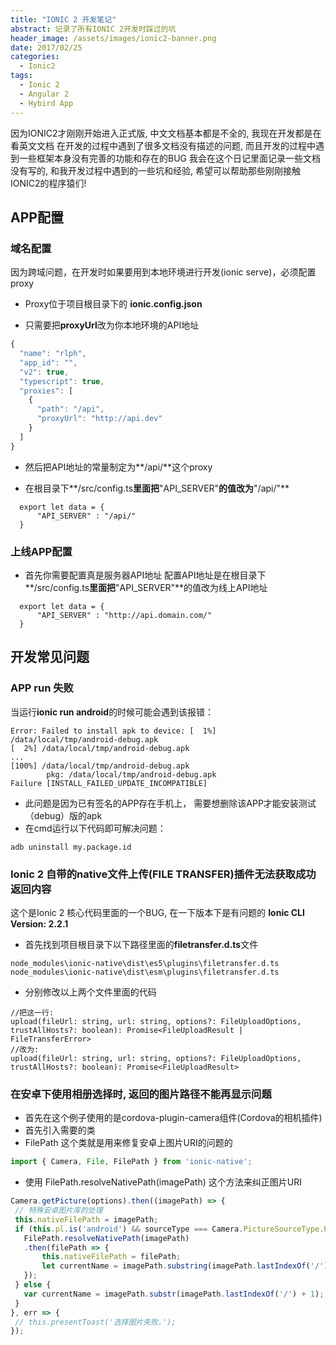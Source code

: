 ```yaml
---
title: "IONIC 2 开发笔记"
abstract: 记录了所有IONIC 2开发时踩过的坑
header_image: /assets/images/ionic2-banner.png
date: 2017/02/25
categories:
  - Ionic2
tags:
  - Ionic 2
  - Angular 2
  - Hybird App
---
```


因为IONIC2才刚刚开始进入正式版, 中文文档基本都是不全的, 我现在开发都是在看英文文档
在开发的过程中遇到了很多文档没有描述的问题, 而且开发的过程中遇到一些框架本身没有完善的功能和存在的BUG
我会在这个日记里面记录一些文档没有写的, 和我开发过程中遇到的一些坑和经验, 希望可以帮助那些刚刚接触IONIC2的程序猿们!

## APP配置

### 域名配置
因为跨域问题，在开发时如果要用到本地环境进行开发(ionic serve)，必须配置proxy
- Proxy位于项目根目录下的 **ionic.config.json**
+ 只需要把**proxyUrl**改为你本地环境的API地址

```javascript
{
  "name": "rlph",
  "app_id": "",
  "v2": true,
  "typescript": true,
  "proxies": [
    {
      "path": "/api",
      "proxyUrl": "http://api.dev"
    }
  ]
}
```

+ 然后把API地址的常量制定为**/api/**这个proxy
- 在根目录下**/src/config.ts**里面把**"API_SERVER"**的值改为**"/api/"**

```
  export let data = {
      "API_SERVER" : "/api/"
  }
```


### 上线APP配置
+ 首先你需要配置真是服务器API地址
配置API地址是在根目录下**/src/config.ts**里面把**"API_SERVER"**的值改为线上API地址

```
  export let data = {
      "API_SERVER" : "http://api.domain.com/"
  }
```

## 开发常见问题

### APP run 失败
当运行**ionic run android**的时候可能会遇到该报错：

```
Error: Failed to install apk to device: [  1%] /data/local/tmp/android-debug.apk
[  2%] /data/local/tmp/android-debug.apk
...
[100%] /data/local/tmp/android-debug.apk
        pkg: /data/local/tmp/android-debug.apk
Failure [INSTALL_FAILED_UPDATE_INCOMPATIBLE]
```

- 此问题是因为已有签名的APP存在手机上， 需要想删除该APP才能安装测试（debug）版的apk
- 在cmd运行以下代码即可解决问题：

```
adb uninstall my.package.id
```


### Ionic 2 自带的native文件上传(FILE TRANSFER)插件无法获取成功返回内容
这个是Ionic 2 核心代码里面的一个BUG, 在一下版本下是有问题的
**Ionic CLI Version: 2.2.1**
- 首先找到项目根目录下以下路径里面的**filetransfer.d.ts**文件

```
node_modules\ionic-native\dist\es5\plugins\filetransfer.d.ts
node_modules\ionic-native\dist\esm\plugins\filetransfer.d.ts
```

- 分别修改以上两个文件里面的代码

```
//把这一行:
upload(fileUrl: string, url: string, options?: FileUploadOptions, trustAllHosts?: boolean): Promise<FileUploadResult | FileTransferError>
//改为: 
upload(fileUrl: string, url: string, options?: FileUploadOptions, trustAllHosts?: boolean): Promise<FileUploadResult>
```


### 在安卓下使用相册选择时, 返回的图片路径不能再显示问题
- 首先在这个例子使用的是cordova-plugin-camera组件(Cordova的相机插件)
- 首先引入需要的类
- FilePath 这个类就是用来修复安卓上图片URI的问题的

```typescript
import { Camera, File, FilePath } from 'ionic-native';
```

- 使用 FilePath.resolveNativePath(imagePath) 这个方法来纠正图片URI

```typescript
Camera.getPicture(options).then((imagePath) => {
 // 特殊安卓图片库的处理
 this.nativeFilePath = imagePath;
 if (this.pl.is('android') && sourceType === Camera.PictureSourceType.PHOTOLIBRARY) {
   FilePath.resolveNativePath(imagePath)
   .then(filePath => {
       this.nativeFilePath = filePath;
       let currentName = imagePath.substring(imagePath.lastIndexOf('/') + 1, imagePath.lastIndexOf('?'));
   });
 } else {
   var currentName = imagePath.substr(imagePath.lastIndexOf('/') + 1);
 }
}, err => {
 // this.presentToast('选择图片失败.');
});
```

